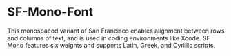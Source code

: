 # SF-Mono-Font
This monospaced variant of San Francisco enables alignment between rows and columns of text, and is used in coding environments like Xcode. SF Mono features six weights and supports Latin, Greek, and Cyrillic scripts.
